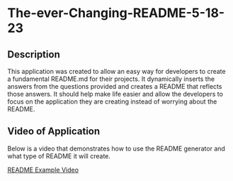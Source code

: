 # The-ever-Changing-README-5-18-23
## Description

This application was created to allow an easy way for developers to create a fundamental README.md for their projects. It dynamically inserts the answers from the questions provided and creates a README that reflects those answers. It should help make life easier and allow the developers to focus on the application they are creating instead of worrying about the README.
## Video of Application

Below is a video that demonstrates how to use the README generator and what type of README it will create.

[README Example Video](assets/README-Generator-Example.webm)